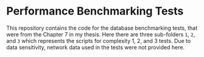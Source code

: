 # Performance Benchmarking Tests

This repository contains the code for the database benchmarking tests, that were from the Chapter 7 in my thesis. Here there are three sub-folders `1`, `2`, and `3` which represents the scripts for complexity 1, 2, and 3 tests. Due to data sensitivity, network data used in the tests were not provided here.